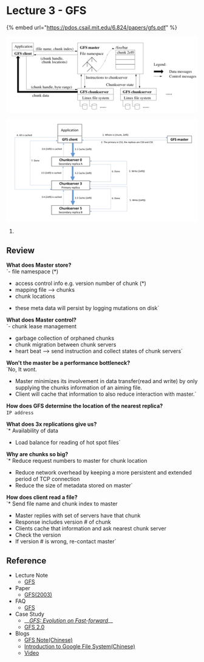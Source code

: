 # Lecture 3 - GFS

{% embed url="https://pdos.csail.mit.edu/6.824/papers/gfs.pdf" %}

![Figure 1: GFS Architecture](../.gitbook/assets/image%20%2814%29.png)

![Figure 2: GFS Control Flow](../.gitbook/assets/image%20%283%29.png)

1. 
## Review

**What does Master store?**  
`- file namespace (*)  
- access control info e.g. version number of chunk (*)  
- mapping file --> chunks  
- chunk locations  
* these meta data will persist by logging mutations on disk`

**What does Master control?**  
`- chunk lease management  
- garbage collection of orphaned chunks  
- chunk migration between chunk servers  
- heart beat --> send instruction and collect states of chunk servers`

**Won't the master be a performance bottleneck?**  
`No, It wont.  
* Master minimizes its involvement in data transfer(read and write) by only supplying the chunks information of an aiming file.  
* Client will cache that information to also reduce interaction with master.`

**How does GFS determine the location of the nearest replica?**  
`IP address`

**What does 3x replications give us?**   
`* Availability of data  
* Load balance for reading of hot spot files`

**Why are chunks so big?**  
`* Reduce request numbers to master for chunk location  
* Reduce network overhead by keeping a more persistent and extended period of TCP connection  
* Reduce the size of metadata stored on master`

**How does client read a file?**  
`* Send file name and chunk index to master  
* Master replies with set of servers have that chunk  
* Response includes version # of chunk  
* Clients cache that information and ask nearest chunk server  
* Check the version  
* If version # is wrong, re-contact master`  






 

## Reference

* Lecture Note
  * [GFS](https://pdos.csail.mit.edu/6.824/notes/l-gfs-short.txt)
* Paper
  * [GFS\(2003\)](https://pdos.csail.mit.edu/6.824/papers/gfs.pdf)
* FAQ
  * [GFS](https://pdos.csail.mit.edu/6.824/papers/gfs-faq.txt)
* Case Study 
  * \_\_[_GFS: Evolution on Fast-forward_](https://queue.acm.org/detail.cfm?id=1594206)\_\_
  * [GFS 2.0](http://highscalability.com/blog/2010/9/11/googles-colossus-makes-search-real-time-by-dumping-mapreduce.html)
* Blogs
  * [GFS Note\(Chinese\)](https://www.jianshu.com/p/e9a477ee27c1)
  * [Introduction to Google File System\(Chinese\)](http://blog.bittiger.io/post174/)
  * [Video](https://www.youtube.com/watch?v=WLad7CCexo8)



